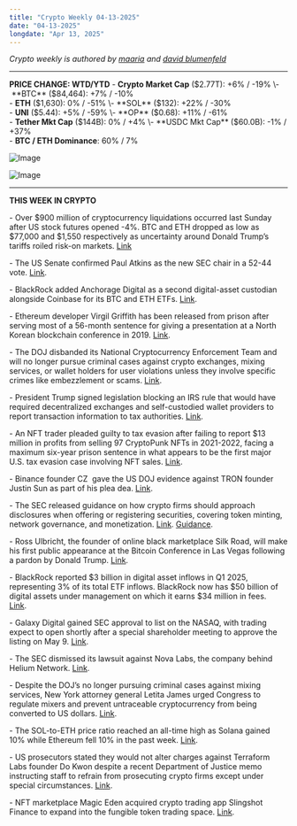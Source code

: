 ```yaml
---
title: "Crypto Weekly 04-13-2025"
date: "04-13-2025"
longdate: "Apr 13, 2025"
---
```


*Crypto weekly is authored by [maaria](https://x.com/maariabajwa) and [david blumenfeld](https://x.com/serdave_eth)*

---
**PRICE CHANGE: WTD/YTD**
\- **Crypto Market Cap** ($2.77T): +6% / -19%  
\- **BTC** ($84,464): +7% / -10%  
\- **ETH** ($1,630): 0% / -51%  
\- **SOL** ($132): +22% / -30%  
\- **UNI** ($5.44): +5% / -59%  
\- **OP** ($0.68): +11% / -61%  
\- **Tether Mkt Cap** ($144B): 0% / +4%  
\- **USDC Mkt Cap** ($60.0B): -1% / +37%  
\- **BTC / ETH Dominance**: 60% / 7%

![Image](/images/04-13-2025-1.png)

![Image](/images/04-13-2025-2.png)

---
**THIS WEEK IN CRYPTO**

\- Over $900 million of cryptocurrency liquidations occurred last Sunday after US stock futures opened -4%. BTC and ETH dropped as low as $77,000 and $1,550 respectively as uncertainty around Donald Trump’s tariffs roiled risk-on markets. [Link](https://decrypt.co/313572/market-panic-black-monday-crypto-liquidations)

\- The US Senate confirmed Paul Atkins as the new SEC chair in a 52-44 vote. [Link](https://www.bloomberg.com/news/articles/2025-04-09/wall-street-consultant-paul-atkins-confirmed-to-lead-trump-s-sec). 

\- BlackRock added Anchorage Digital as a second digital-asset custodian alongside Coinbase for its BTC and ETH ETFs. [Link](https://www.bloomberg.com/news/articles/2025-04-08/blackrock-adds-anchorage-digital-as-crypto-custodian?srnd=phx-crypto). 

\- Ethereum developer Virgil Griffith has been released from prison after serving most of a 56-month sentence for giving a presentation at a North Korean blockchain conference in 2019. [Link](https://decrypt.co/314331/ethereum-developer-virgil-griffith-freed-from-jail). 

\- The DOJ disbanded its National Cryptocurrency Enforcement Team and will no longer pursue criminal cases against crypto exchanges, mixing services, or wallet holders for user violations unless they involve specific crimes like embezzlement or scams. [Link](https://decrypt.co/313898/doj-will-shutter-crypto-unit). 

\- President Trump signed legislation blocking an IRS rule that would have required decentralized exchanges and self-custodied wallet providers to report transaction information to tax authorities. [Link](https://www.bloomberg.com/news/articles/2025-04-11/trump-signs-bill-blocking-irs-crypto-tax-rule-biden-pushed). 

\- An NFT trader pleaded guilty to tax evasion after failing to report $13 million in profits from selling 97 CryptoPunk NFTs in 2021-2022, facing a maximum six-year prison sentence in what appears to be the first major U.S. tax evasion case involving NFT sales. [Link](https://www.theblock.co/post/350662/cryptopunk-whale-pleads-guilty-to-hiding-13m-profits-from-irs-faces-up-to-6-year-sentence). 

\- Binance founder CZ  gave the US DOJ evidence against TRON founder Justin Sun as part of his plea dea. [Link](https://www.wsj.com/finance/regulation/binance-world-liberty-financial-crypto-deals-70c817c3).

\- The SEC released guidance on how crypto firms should approach disclosures when offering or registering securities, covering token minting, network governance, and monetization. [Link](https://www.dlnews.com/articles/regulation/sec-crypto-guidance-drops-peirce-atkins-post-gensler-reset/). [Guidance](https://www.sec.gov/newsroom/speeches-statements/cf-crypto-securities-041025). 

\- Ross Ulbricht, the founder of online black marketplace Silk Road, will make his first public appearance at the Bitcoin Conference in Las Vegas following a pardon by Donald Trump. [Link](https://decrypt.co/314441/ross-ulbricht-speak-bitcoin-conference-first-public-appearance-since-trump-pardon).

\- BlackRock reported $3 billion in digital asset inflows in Q1 2025, representing 3% of its total ETF inflows. BlackRock now has $50 billion of digital assets under management on which it earns $34 million in fees. [Link](https://cointelegraph.com/news/blackrock-3-billion-inflows-crypto-asset-products-q1-2025?utm_source=rss_feed&utm_medium=rss&utm_campaign=rss_partner_inbound). 

\- Galaxy Digital gained SEC approval to list on the NASAQ, with trading expect to open shortly after a special shareholder meeting to approve the listing on May 9. [Link](https://www.bloomberg.com/news/articles/2025-04-07/novogratz-s-crypto-conglomerate-galaxy-digital-to-list-on-nasdaq?srnd=phx-crypto). 

\- The SEC dismissed its lawsuit against Nova Labs, the company behind Helium Network. [Link](https://decrypt.co/314437/sec-dismisses-helium-case-ending-gary-genslers-final-act). 

\- Despite the DOJ’s no longer pursuing criminal cases against mixing services, New York attorney general Letita James urged Congress to regulate mixers and prevent untraceable cryptocurrency from being converted to US dollars. [Link](https://bitcoinmagazine.com/takes/on-bitcoin-privacy-more-deputy-attorney-general-less-new-york-attorney-general). 

\- The SOL-to-ETH price ratio reached an all-time high as Solana gained 10% while Ethereum fell 10% in the past week. [Link](https://www.theblock.co/post/350654/sol-to-eth-price-ratio-hits-all-time-high-while-vitalik-hints-at-faster-future-upgrades-for-ethereum). 

\- US prosecutors stated they would not alter charges against Terraform Labs founder Do Kwon despite a recent Department of Justice memo instructing staff to refrain from prosecuting crypto firms except under special circumstances. [Link](https://www.theblock.co/post/350518/us-prosecutors-doj-crypto-shift-do-kwon). 

\- NFT marketplace Magic Eden acquired crypto trading app Slingshot Finance to expand into the fungible token trading space. [Link](https://www.theblock.co/post/350260/magic-eden-acquires-slingshot-crypto-trading-app).